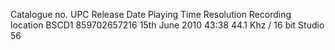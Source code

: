 
Catalogue no.
UPC
Release Date
Playing Time
Resolution
Recording location
BSCD1
859702657216
15th June 2010
43:38
44.1 Khz / 16 bit
Studio 56
